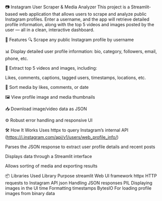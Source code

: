 📷 Instagram User Scraper & Media Analyzer
This project is a Streamlit-based web application that allows users to scrape and analyze public Instagram profiles. Enter a username, and the app will retrieve detailed profile information, along with the top 5 videos and images posted by the user — all in a clean, interactive dashboard.

🚀 Features
🔍 Scrape any public Instagram profile by username

📊 Display detailed user profile information: bio, category, followers, email, phone, etc.

🎥 Extract top 5 videos and images, including:

Likes, comments, captions, tagged users, timestamps, locations, etc.

📁 Sort media by likes, comments, or date

🖼️ View profile image and media thumbnails

📥 Download image/video data as JSON

⚙️ Robust error handling and responsive UI

🛠️ How It Works
Uses httpx to query Instagram’s internal API (https://i.instagram.com/api/v1/users/web_profile_info/)

Parses the JSON response to extract user profile details and recent posts

Displays data through a Streamlit interface

Allows sorting of media and exporting results

📦 Libraries Used
Library	Purpose
streamlit	Web UI framework
httpx	HTTP requests to Instagram API
json	Handling JSON responses
PIL	Displaying images in the UI
time	Formatting timestamps
BytesIO	For loading profile images from binary data
